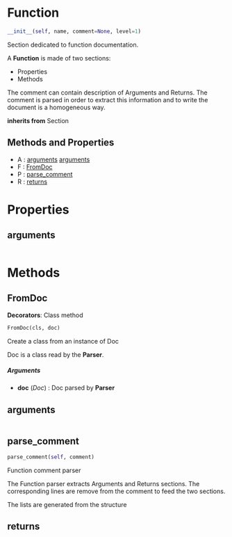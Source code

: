 # Function



``` python
__init__(self, name, comment=None, level=1)
```

Section dedicated to function documentation.

A **Function** is made of two sections:
- Properties
- Methods

The comment can contain description of Arguments and Returns.
The comment is parsed in order to extract this information and to
write the document is a homogeneous way.




**inherits from** Section 

## Methods and Properties
- A : [arguments](#arguments) [arguments](#arguments) 
- F : [FromDoc](#fromdoc) 
- P : [parse_comment](#parse_comment) 
- R : [returns](#returns) 

# Properties

## arguments

``` python

```





# Methods

## FromDoc

**Decorators**: Class method

``` python
FromDoc(cls, doc)
```

Create a class from an instance of Doc

Doc is a class read by the **Parser**.



##### Arguments

- **doc** (_Doc_) : Doc parsed by **Parser**


## arguments

``` python

```




## parse_comment

``` python
parse_comment(self, comment)
```

Function comment parser

The Function parser extracts Arguments and Returns sections.
The corresponding lines are remove from the comment to feed the two sections.

The lists are generated from the structure




## returns

``` python

```






